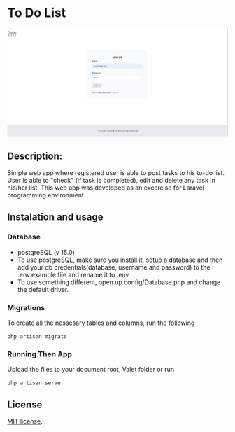 # To Do List

![Alt text](/public/images/APP2.gif)


## Description:

Simple web app where registered user is able to post tasks to his to-do list. User is able to "check" (if task is completed), edit and delete any task in his/her list. This web app was developed as an excercise for Laravel programming environment. 

## Instalation and usage

### Database
- postgreSQL (v 15.0)
- To use postgreSQL, make sure you install it, setup a database and then add your db credentials(database, username and password) to the .env.example file and rename it to .env
- To use something different, open up config/Database.php and change the default driver.

### Migrations
To create all the nessesary tables and columns, run the following
```
php artisan migrate
```

### Running Then App
Upload the files to your document root, Valet folder or run 
```
php artisan serve
```

## License

[MIT license](https://opensource.org/licenses/MIT).
